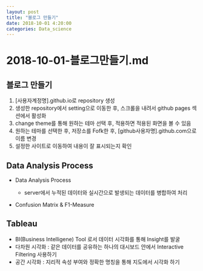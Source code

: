 ```yaml
---
layout: post
title: "블로그 만들기"
date: 2018-10-01 4:20:00
categories: Data_science
---
```


# 2018-10-01-블로그만들기.md

## 블로그 만들기
1. [사용자계정명].github.io로 repository 생성
2. 생성한 repository에서 setting으로 이동한 후, 스크롤을 내려서 github pages 섹션에서 활성화
3. change theme를 통해 원하는 테마 선택 후, 적용하면 적용된 화면을 볼 수 있음
4. 원하는 테마를 선택한 후, 저장소를 Fofk한 후, [github사용자명].github.com으로 이름 변경
5. 설정한 사이트로 이동하여 내용이 잘 표시되는지 확인




## Data Analysis Process
* Data Analysis Process
  * server에서 누적된 데이터와 실시간으로 발생되는 데이터를 병합하여 처리

* Confusion Matrix & F1-Measure




## Tableau
- BI(Business Intelligene) Tool 로서 데이터 시각화를 통해 Insight를 발굴
- 다차원 시각화 : 같은 데이터를 공유하는 하나의 대시보드 안에서 Interactive Filtering 사용하기
- 공간 시각화 : 지리적 속성 부여와 정확한 명칭을 통해 지도에서 시각화 하기
